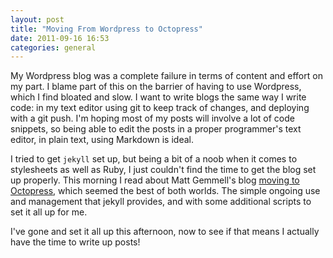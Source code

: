 ```yaml
---
layout: post
title: "Moving From Wordpress to Octopress"
date: 2011-09-16 16:53
categories: general
---
```


My Wordpress blog was a complete failure in terms of content and effort on my part. I blame part of this on the barrier of having to use Wordpress, which I find bloated and slow. I want to write blogs the same way I write code: in my text editor using git to keep track of changes, and deploying with a git push. I'm hoping most of my posts will involve a lot of code snippets, so being able to edit the posts in a proper programmer's text editor, in plain text, using Markdown is ideal.

I tried to get `jekyll` set up, but being a bit of a noob when it comes to stylesheets as well as Ruby, I just couldn't find the time to get the blog set up properly. This morning I read about Matt Gemmell's blog [moving to Octopress](http://mattgemmell.com/2011/09/12/blogging-with-octopress/), which seemed the best of both worlds. The simple ongoing use and management that jekyll provides, and with some additional scripts to set it all up for me.

I've gone and set it all up this afternoon, now to see if that means I actually have the time to write up posts!
